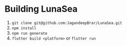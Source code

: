 # Building LunaSea

1. `git clone git@github.com:JagandeepBrar/LunaSea.git`
2. `npm install`
3. `npm run generate`
4. `flutter build <platform>` or `flutter run`
